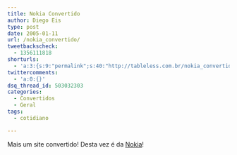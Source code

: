 ```yaml
---
title: Nokia Convertido
author: Diego Eis
type: post
date: 2005-01-11
url: /nokia_convertido/
tweetbackscheck:
  - 1356111818
shorturls:
  - 'a:3:{s:9:"permalink";s:40:"http://tableless.com.br/nokia_convertido";s:7:"tinyurl";s:26:"http://tinyurl.com/3drkrwj";s:4:"isgd";s:19:"http://is.gd/ZUGLTt";}'
twittercomments:
  - 'a:0:{}'
dsq_thread_id: 503032303
categories:
  - Convertidos
  - Geral
tags:
  - cotidiano

---
```

Mais um site convertido! Desta vez é da [Nokia][1]!

 [1]: http://tableless.com.br/convertidos.asp#nokia